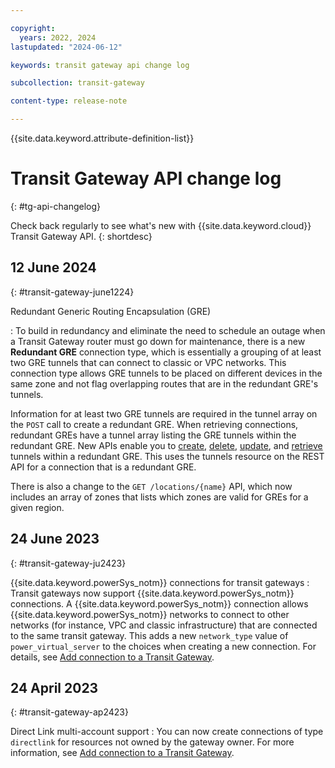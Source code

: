 ```yaml
---

copyright:
  years: 2022, 2024
lastupdated: "2024-06-12"

keywords: transit gateway api change log

subcollection: transit-gateway

content-type: release-note

---
```


{{site.data.keyword.attribute-definition-list}}

# Transit Gateway API change log
{: #tg-api-changelog}

Check back regularly to see what's new with {{site.data.keyword.cloud}} Transit Gateway API.
{: shortdesc}

## 12 June 2024
{: #transit-gateway-june1224}

Redundant Generic Routing Encapsulation (GRE)

:    To build in redundancy and eliminate the need to schedule an outage when a Transit Gateway router must go down for maintenance, there is a new **Redundant GRE**  connection type, which is essentially a grouping of at least two GRE tunnels that can connect to classic or VPC networks. This connection type allows GRE tunnels to be placed on different devices in the same zone and not flag overlapping routes that are in the redundant GRE's tunnels.

   Information for at least two GRE tunnels are required in the tunnel array on the `POST` call to create a redundant GRE. When retrieving connections, redundant GREs have a tunnel array listing the GRE tunnels within the redundant GRE. New APIs enable you to [create](/apidocs/transit-gateway?code=go#create-transit-gateway-gre-tunnel), [delete](/apidocs/transit-gateway?code=go#delete-transit-gateway-connection-tunnels), [update](/apidocs/transit-gateway?code=go#update-transit-gateway-connection-tunnels), and [retrieve](/apidocs/transit-gateway?code=go#get-transit-gateway-connection-tunnels) tunnels within a redundant GRE. This uses the tunnels resource on the REST API for a connection that is a redundant GRE.

   There is also a change to the `GET /locations/{name}` API, which now includes an array of zones that lists which zones are valid for GREs for a given region.



## 24 June 2023
{: #transit-gateway-ju2423}

{{site.data.keyword.powerSys_notm}} connections for transit gateways
:    Transit gateways now support {{site.data.keyword.powerSys_notm}} connections. A {{site.data.keyword.powerSys_notm}} connection allows {{site.data.keyword.powerSys_notm}} networks to connect to other networks (for instance, VPC and classic infrastructure) that are connected to the same transit gateway. This adds a new `network_type` value of `power_virtual_server` to the choices when creating a new connection. For details, see [Add connection to a Transit Gateway](/apidocs/transit-gateway#create-transit-gateway-connection).

## 24 April 2023
{: #transit-gateway-ap2423}

Direct Link multi-account support
:    You can now create connections of type `directlink` for resources not owned by the gateway owner. For more information, see [Add connection to a Transit Gateway](/apidocs/transit-gateway#create-transit-gateway-connection).
